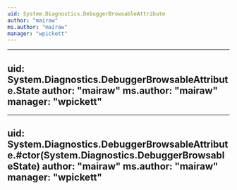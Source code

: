 ```yaml
---
uid: System.Diagnostics.DebuggerBrowsableAttribute
author: "mairaw"
ms.author: "mairaw"
manager: "wpickett"
---
```


---
uid: System.Diagnostics.DebuggerBrowsableAttribute.State
author: "mairaw"
ms.author: "mairaw"
manager: "wpickett"
---

---
uid: System.Diagnostics.DebuggerBrowsableAttribute.#ctor(System.Diagnostics.DebuggerBrowsableState)
author: "mairaw"
ms.author: "mairaw"
manager: "wpickett"
---
